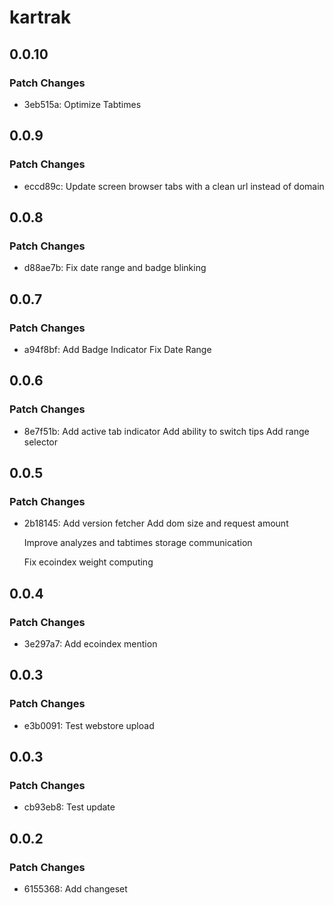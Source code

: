 # kartrak

## 0.0.10

### Patch Changes

- 3eb515a: Optimize Tabtimes

## 0.0.9

### Patch Changes

- eccd89c: Update screen browser tabs with a clean url instead of domain

## 0.0.8

### Patch Changes

- d88ae7b: Fix date range and badge blinking

## 0.0.7

### Patch Changes

- a94f8bf: Add Badge Indicator
  Fix Date Range

## 0.0.6

### Patch Changes

- 8e7f51b: Add active tab indicator
  Add ability to switch tips
  Add range selector

## 0.0.5

### Patch Changes

- 2b18145: Add version fetcher
  Add dom size and request amount

  Improve analyzes and tabtimes storage communication

  Fix ecoindex weight computing

## 0.0.4

### Patch Changes

- 3e297a7: Add ecoindex mention

## 0.0.3

### Patch Changes

- e3b0091: Test webstore upload

## 0.0.3

### Patch Changes

- cb93eb8: Test update

## 0.0.2

### Patch Changes

- 6155368: Add changeset
